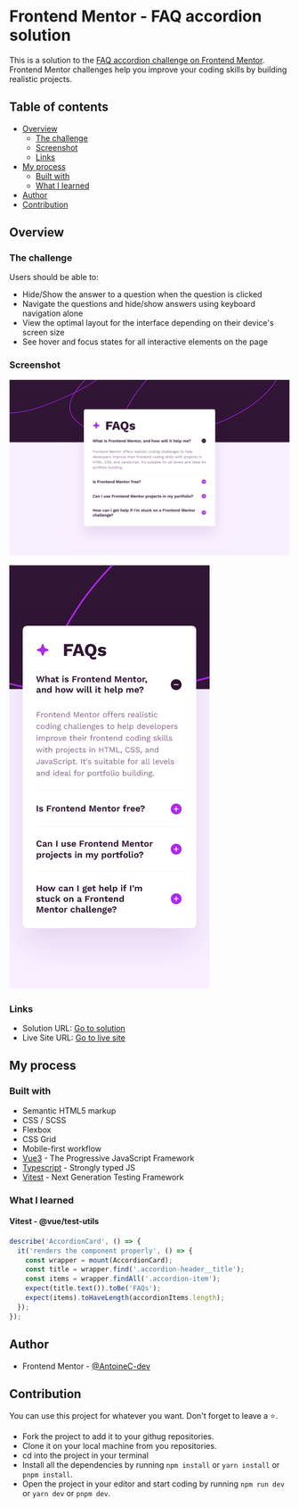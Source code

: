 # Frontend Mentor - FAQ accordion solution

This is a solution to the [FAQ accordion challenge on Frontend Mentor](https://www.frontendmentor.io/challenges/faq-accordion-wyfFdeBwBz). Frontend Mentor challenges help you improve your coding skills by building realistic projects.

## Table of contents

- [Overview](#overview)
  - [The challenge](#the-challenge)
  - [Screenshot](#screenshot)
  - [Links](#links)
- [My process](#my-process)
  - [Built with](#built-with)
  - [What I learned](#what-i-learned)
- [Author](#author)
- [Contribution](#contribution)

## Overview

### The challenge

Users should be able to:

- Hide/Show the answer to a question when the question is clicked
- Navigate the questions and hide/show answers using keyboard navigation alone
- View the optimal layout for the interface depending on their device's screen size
- See hover and focus states for all interactive elements on the page

### Screenshot

![GitHub FAQ Accordion | Desktop version](./screenshots/desktop.png)

![GitHub FAQ Accordion | Mobile version](./screenshots/mobile.png)

### Links

- Solution URL: [Go to solution](https://www.frontendmentor.io/solutions/github-user-search-app-vue3---typescript---scss-63J0Il57ZL)
- Live Site URL: [Go to live site](https://github-user-search-app-acdev.vercel.app/)

## My process

### Built with

- Semantic HTML5 markup
- CSS / SCSS
- Flexbox
- CSS Grid
- Mobile-first workflow
- [Vue3](https://vuejs.org/) - The Progressive JavaScript Framework
- [Typescript](https://www.typescriptlang.org/) - Strongly typed JS
- [Vitest](https://vitest.dev/) - Next Generation Testing Framework

### What I learned

#### Vitest - @vue/test-utils

```ts
describe('AccordionCard', () => {
  it('renders the component properly', () => {
    const wrapper = mount(AccordionCard);
    const title = wrapper.find('.accordion-header__title');
    const items = wrapper.findAll('.accordion-item');
    expect(title.text()).toBe('FAQs');
    expect(items).toHaveLength(accordionItems.length);
  });
});
```

## Author

- Frontend Mentor - [@AntoineC-dev](https://www.frontendmentor.io/profile/AntoineC-dev)

## Contribution

You can use this project for whatever you want. Don't forget to leave a ⭐.

- Fork the project to add it to your githug repositories.
- Clone it on your local machine from you repositories.
- cd into the project in your terminal
- Install all the dependencies by running `npm install` or `yarn install` or `pnpm install`.
- Open the project in your editor and start coding by running `npm run dev` or `yarn dev` or `pnpm dev`.
